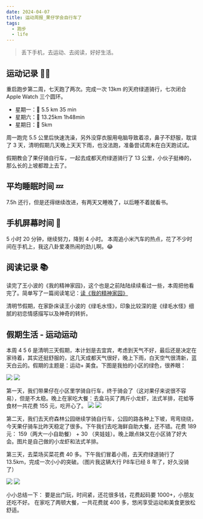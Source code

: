 ```yaml
---
date: 2024-04-07
title: 运动周报_果仔学会自行车了
tags:
  - 跑步
  - life
---
```

> 丢下手机，去运动、去阅读，好好生活。

## 运动记录 🏃‍♂️

重启跑步第二周，七天跑了两次。完成一次 13km 的天府绿道骑行，七次闭合 Apple Watch 三个圆环。
- 星期一：🏃 5.5 km 35 min
- 星期六：🚴 13.25km 1h48min
- 星期日：🏃 5km

周一跑完 5.5 公里后快速洗澡，另外没穿衣服用电脑导致着凉，鼻子不舒服，耽误了 3 天，清明假期几天晚上天天下雨，也没法跑，准备尝试周末在白天跑试试。

假期教会了果仔骑自行车，一起去成都天府绿道骑行了 13 公里，小伙子挺棒的，那么长的上坡都蹬上去了。

## 平均睡眠时间 💤

7.5h 还行，但是还得继续改进，有两天又睡晚了，以后睡不着就看书。

## 手机屏幕时间 📱

5 小时 20 分钟，继续努力，降到 4 小时。
本周追小米汽车的热点，花了不少时间在手机上，我这八卦爱凑热闹的劲儿啊。😂

## 阅读记录 📚

读完了王小波的《我的精神家园》，这个也是之前陆陆续续看过一些，本周把他看完了。简单写了一篇阅读笔记：[读《我的精神家园》](https://yaofun.top/posts/2024/04/%E8%AF%BB%E6%88%91%E7%9A%84%E7%B2%BE%E7%A5%9E%E5%AE%B6%E5%9B%AD/)

清明节假期，在家卧床读王小波的《绿毛水怪》，印象比较深的是《绿毛水怪》细腻的初恋情感描写以及神奇的转折。

## 假期生活 - 运动运动

本周 4 5 6 是清明三天假期，本计划是去宜宾，考虑到天气不好，最后还是决定在家待着，其实还挺舒服的，这几天成都天气很好，晚上下雨，白天空气很清新，蓝天白云的。假期的主题是：运动+ 美食。下图是我拍的小区的绿色，很养眼：

![](https://cdn.jsdelivr.net/gh/goby-ao/picgo@main/img/IMG_2490.jpeg)
![](https://cdn.jsdelivr.net/gh/goby-ao/picgo@main/img/IMG_2521.jpeg)

第一天，我们带果仔在小区里学骑自行车，终于骑会了（这对果仔来说很不容易），但是不太稳。晚上在家吃大餐：去盒马买了两斤小龙虾，法式羊排，花蛤等食材一共花费 155 元，吃开心了。
![](https://cdn.jsdelivr.net/gh/goby-ao/picgo@main/img/IMG_2531.jpeg)
![](https://cdn.jsdelivr.net/gh/goby-ao/picgo@main/img/IMG_2528.jpeg)

第二天，我们去天府森林公园继续学骑自行车，公园的路各种上下坡，弯弯绕绕，今天果仔骑车比昨天稳定了很多。下午我们去吃海鲜自助大餐，还不错。花费 189 元： 159（两大一小自助餐） + 30 （夹娃娃）。晚上跟点妹又在小区骑了好大会。图片是自己做的小龙虾和法式羊排。

第三天，去菜场买菜花费 40 多。下午我们冒着小雨，去天府绿道骑行了 13.5km，完成一次小小的突破。（图片我这辆大行 P8车已经 8 年了，好久没骑了）

![](https://cdn.jsdelivr.net/gh/goby-ao/picgo@main/img/IMG_2590.jpeg)
![](https://cdn.jsdelivr.net/gh/goby-ao/picgo@main/img/IMG_2488.jpeg)

小小总结一下：
要是出门玩，时间紧，还花很多钱，花费起码要 1000+，小朋友还吃不好。
在家吃了两顿大餐，一共花费就 400 多，悠闲享受运动和美食更放松舒适。